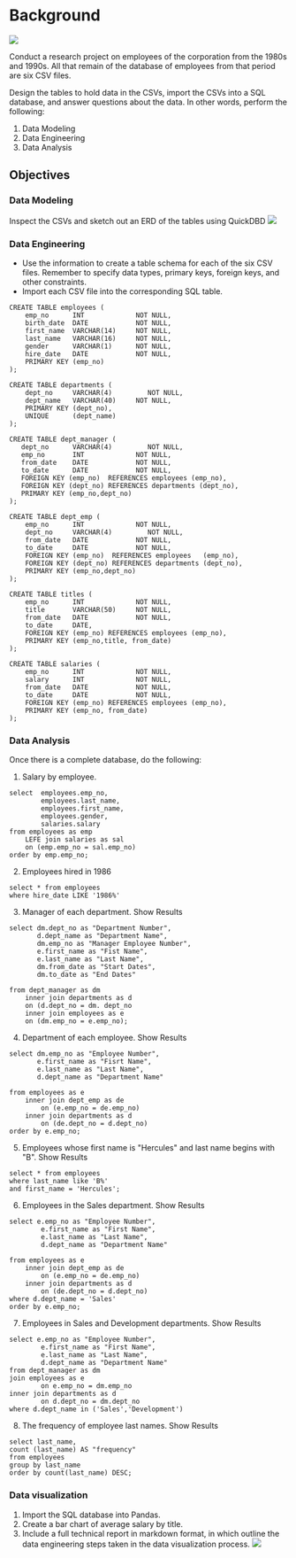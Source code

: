 Background
===
![](https://github.com/willesco16/PYTHON-SQL-ETL-Project/raw/master/Images/sql.png)

Conduct a research project on employees of the corporation from the 1980s and 1990s. All that remain of the database of employees from that period are six CSV files.

Design the tables to hold data in the CSVs, import the CSVs into a SQL database, and answer questions about the data. In other words, perform the following:

1. Data Modeling
2. Data Engineering
3. Data Analysis

## Objectives

### Data Modeling
Inspect the CSVs and sketch out an ERD of the tables using QuickDBD
![](https://github.com/willesco16/PYTHON-SQL-ETL-Project/raw/master/Images/ERD1.png)

### Data Engineering
* Use the information to create a table schema for each of the six CSV files. Remember to specify data types, primary keys, foreign keys, and other constraints.
* Import each CSV file into the corresponding SQL table.

```
CREATE TABLE employees (
    emp_no      INT             NOT NULL,
    birth_date  DATE            NOT NULL,
    first_name  VARCHAR(14)     NOT NULL,
    last_name   VARCHAR(16)     NOT NULL,
    gender      VARCHAR(1) 		NOT NULL,
    hire_date   DATE            NOT NULL,
    PRIMARY KEY (emp_no)
);

CREATE TABLE departments (
    dept_no     VARCHAR(4)         NOT NULL,
    dept_name   VARCHAR(40)     NOT NULL,
    PRIMARY KEY (dept_no),
    UNIQUE   	(dept_name)
);

CREATE TABLE dept_manager (
   dept_no      VARCHAR(4)         NOT NULL,
   emp_no       INT             NOT NULL,
   from_date    DATE            NOT NULL,
   to_date      DATE            NOT NULL,
   FOREIGN KEY (emp_no)  REFERENCES employees (emp_no),
   FOREIGN KEY (dept_no) REFERENCES departments (dept_no),
   PRIMARY KEY (emp_no,dept_no)
);

CREATE TABLE dept_emp (
    emp_no      INT             NOT NULL,
    dept_no     VARCHAR(4)         NOT NULL,
    from_date   DATE            NOT NULL,
    to_date     DATE            NOT NULL,
    FOREIGN KEY (emp_no)  REFERENCES employees   (emp_no),
    FOREIGN KEY (dept_no) REFERENCES departments (dept_no),
    PRIMARY KEY (emp_no,dept_no)
);

CREATE TABLE titles (
    emp_no      INT             NOT NULL,
    title       VARCHAR(50)     NOT NULL,
    from_date   DATE            NOT NULL,
    to_date     DATE,
    FOREIGN KEY (emp_no) REFERENCES employees (emp_no),
    PRIMARY KEY (emp_no,title, from_date)
);

CREATE TABLE salaries (
    emp_no      INT             NOT NULL,
    salary      INT             NOT NULL,
    from_date   DATE            NOT NULL,
    to_date     DATE            NOT NULL,
    FOREIGN KEY (emp_no) REFERENCES employees (emp_no),
    PRIMARY KEY (emp_no, from_date)
);
```
### Data Analysis
Once there is a complete database, do the following:

1. Salary by employee.
```
select  employees.emp_no, 
        employees.last_name, 
        employees.first_name, 
        employees.gender, 
        salaries.salary
from employees as emp
    LEFE join salaries as sal
    on (emp.emp_no = sal.emp_no)
order by emp.emp_no;
```

2. Employees hired in 1986
```
select * from employees
where hire_date LIKE '1986%'
```

3. Manager of each department. Show Results
```
select dm.dept_no as "Department Number", 
       d.dept_name as "Department Name", 
       dm.emp_no as "Manager Employee Number", 
       e.first_name as "Fist Name", 
       e.last_name as "Last Name",
       dm.from_date as "Start Dates", 
       dm.to_date as "End Dates"
       
from dept_manager as dm
    inner join departments as d
    on (d.dept_no = dm. dept_no
    inner join employees as e
    on (dm.emp_no = e.emp_no);
```

4. Department of each employee. Show Results
```
select dm.emp_no as "Employee Number", 
       e.first_name as "Fisrt Name", 
       e.last_name as "Last Name",
       d.dept_name as "Department Name"
        
from employees as e
    inner join dept_emp as de
        on (e.emp_no = de.emp_no)
    inner join departments as d
        on (de.dept_no = d.dept_no)
order by e.emp_no;
```

5. Employees whose first name is "Hercules" and last name begins with "B". Show Results

```
select * from employees 
where last_name like 'B%' 
and first_name = 'Hercules';
```

6. Employees in the Sales department. Show Results
```
select e.emp_no as "Employee Number", 
        e.first_name as "First Name", 
        e.last_name as "Last Name", 
        d.dept_name as "Department Name"
        
from employees as e
    inner join dept_emp as de
        on (e.emp_no = de.emp_no)
    inner join departments as d
        on (de.dept_no = d.dept_no)
where d.dept_name = 'Sales'
order by e.emp_no;
```

7. Employees in Sales and Development departments. Show Results
```
select e.emp_no as "Employee Number", 
        e.first_name as "First Name", 
        e.last_name as "Last Name", 
        d.dept_name as "Department Name"
from dept_manager as dm
join employees as e 
        on e.emp_no = dm.emp_no
inner join departments as d
        on d.dept_no = dm.dept_no
where d.dept_name in ('Sales','Development')
```
8. The frequency of employee last names. Show Results
```
select last_name,
count (last_name) AS "frequency"
from employees
group by last_name
order by count(last_name) DESC;
```

### Data visualization
1. Import the SQL database into Pandas.
2. Create a bar chart of average salary by title.
3. Include a full technical report in markdown format, in which outline the data engineering steps taken in the data visualization process.
![](https://github.com/willesco16/PYTHON-SQL-ETL-Project/raw/master/Images/salary.png)

